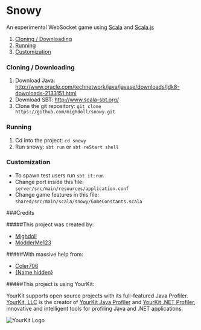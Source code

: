 # Snowy

An experimental WebSocket game using [Scala](http://scala-lang.org) and [Scala.js](http://scala-js.org)

1. [Cloning / Downloading](#cloning--downloading)
2. [Running](#running)
3. [Customization](#customization)

### Cloning / Downloading

1. Download Java: http://www.oracle.com/technetwork/java/javase/downloads/jdk8-downloads-2133151.html
2. Download SBT: http://www.scala-sbt.org/
3. Clone the git repository: `git clone https://github.com/mighdoll/snowy.git`

### Running

1. Cd into the project: `cd snowy`
2. Run snowy: `sbt run` or `sbt reStart shell`

### Customization

* To spawn test users run `sbt it:run`
* Change port inside this file: `server/src/main/resources/application.conf`
* Change game features in this file: `shared/src/main/scala/snowy/GameConstants.scala`

###Credits

#####This project was created by:

* [Mighdoll](https://github.com/mighdoll)
*  [ModderMe123](https://github.com/modderme123)

#####With massive help from:

* [Coler706](https://github.com/coler706)
* [{Name hidden}]()


#####This project is using YourKit: 

YourKit supports open source projects with its full-featured Java Profiler.  
[YourKit, LLC](https://www.yourkit.com/) is the creator of [YourKit Java Profiler](https://www.yourkit.com/java/profiler/index.jsp) and [YourKit .NET Profiler](https://www.yourkit.com/.net/profiler/index.jsp),  
innovative and intelligent tools for profiling Java and .NET applications.  

![YourKit Logo](https://www.yourkit.com/images/yklogo.png)